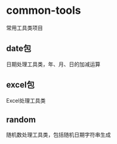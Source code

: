 # common-tools
常用工具类项目

## date包
日期处理工具类，年、月、日的加减运算

## excel包
Excel处理工具类

## random
随机数处理工具类，包括随机日期字符串生成